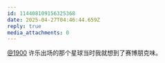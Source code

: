 ```yaml
---
id: 114408109156325368
date: 2025-04-27T04:46:44.659Z
reply: true
media_attachments: 0
---
```


[@1900](https://social.1900.live/@1900) 许乐出场的那个星球当时我就想到了赛博朋克味。

